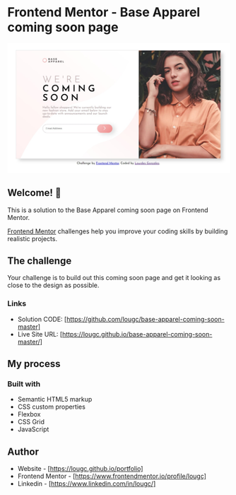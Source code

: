 # Frontend Mentor - Base Apparel coming soon page

![Design preview for the Base Apparel coming soon page coding challenge](./design/base-apparel.jpeg)

## Welcome! 👋

This is a solution to the Base Apparel coming soon page on Frontend Mentor.

[Frontend Mentor](https://www.frontendmentor.io) challenges help you improve your coding skills by building realistic projects.

## The challenge

Your challenge is to build out this coming soon page and get it looking as close to the design as possible.

### Links

- Solution CODE: [https://github.com/lougc/base-apparel-coming-soon-master]
- Live Site URL: [https://lougc.github.io/base-apparel-coming-soon-master/]

## My process

### Built with

- Semantic HTML5 markup
- CSS custom properties
- Flexbox
- CSS Grid
- JavaScript

## Author

- Website - [https://lougc.github.io/portfolio]
- Frontend Mentor - [https://www.frontendmentor.io/profile/lougc]
- Linkedin - [https://www.linkedin.com/in/lougc/]


